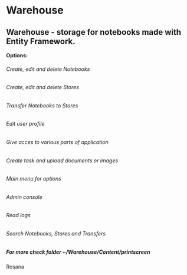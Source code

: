 # Warehouse
## Warehouse - storage for notebooks made with Entity Framework.

**Options:**

###### Create, edit and delete Notebooks

###### Create, edit and delete Stores

###### Transfer Notebooks to Stores

###### Edit user profile

###### Give acces to various parts of application

###### Create task and upload documents or images

###### Main menu for options

###### Admin console

###### Read logs

###### Search Notebooks, Stores and Transfers

##### For more check folder ~/Warehouse/Content/printscreen

Rosana
